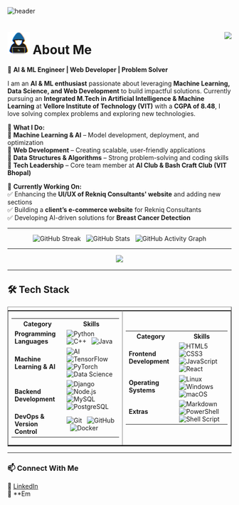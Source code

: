 ![header](https://github.com/user-attachments/assets/c371fbc3-60ff-4fe1-be8a-23ab03aeafde)

<div>
  <h1>
    <img src="about_me.gif" width="50px"><b> About Me </b>
    <img align="right" src="https://visitor-badge.laobi.icu/badge?page_id=parthsaxena.parthsaxena">
  </h1>
</div>

🚀 **AI & ML Engineer | Web Developer | Problem Solver**  

I am an **AI & ML enthusiast** passionate about leveraging **Machine Learning, Data Science, and Web Development** to build impactful solutions. Currently pursuing an **Integrated M.Tech in Artificial Intelligence & Machine Learning** at **Vellore Institute of Technology (VIT)** with a **CGPA of 8.48**, I love solving complex problems and exploring new technologies.  

🌟 **What I Do:**  
🔹 **Machine Learning & AI** – Model development, deployment, and optimization  
🔹 **Web Development** – Creating scalable, user-friendly applications  
🔹 **Data Structures & Algorithms** – Strong problem-solving and coding skills  
🔹 **Tech Leadership** – Core team member at **AI Club & Bash Craft Club (VIT Bhopal)**  

💼 **Currently Working On:**  
✅ Enhancing the **UI/UX of Rekniq Consultants' website** and adding new sections  
✅ Building a **client’s e-commerce website** for Rekniq Consultants  
✅ Developing AI-driven solutions for **Breast Cancer Detection**  

---

<div align="center">  
  <img src="https://streak-stats.demolab.com/?user=parthsaxena&theme=tokyonight&hide_border=false" height="150" alt="GitHub Streak" />
  &nbsp;
  <img src="https://github-readme-stats.vercel.app/api?username=parthsaxena&theme=tokyonight&custom_title=Stats&show_icons=true&hide_border=false&count_private=true" height="150" alt="GitHub Stats" />
  &nbsp;
  <img src="https://github-readme-activity-graph.vercel.app/graph?username=parthsaxena&theme=react-dark&custom_title=Contribution%20Graph&hide_border=true&count_private=true" height="150" alt="GitHub Activity Graph" />
</div>

<hr>
<div align="center"> <img src="https://github-trophy.vercel.app/?username=parthsaxena&margin-w=10"></div>
<hr>

## 🛠️ Tech Stack  

<table border="none" style="display: flex;">
 <tr><td><table width="45%">
    <tr>
      <th>Category</th>
      <th>Skills</th>
    </tr>
    <tr>
      <td><b>Programming Languages</b></td>
      <td>
        <img src="https://img.icons8.com/ios/50/ffffff/python.png" width="40" alt="Python"> &nbsp;
        <img src="https://img.icons8.com/ios/50/ffffff/c-plus-plus-logo.png" width="40" alt="C++"> &nbsp;
        <img src="https://img.icons8.com/ios/50/ffffff/java.png" width="40" alt="Java"> &nbsp;
      </td>
    </tr>
    <tr>
      <td><b>Machine Learning & AI</b></td>
      <td>
        <img src="https://img.icons8.com/ios/50/ffffff/artificial-intelligence.png" width="40" alt="AI"> &nbsp;
        <img src="https://img.icons8.com/ios/50/ffffff/tensorflow.png" width="40" alt="TensorFlow"> &nbsp;
        <img src="https://img.icons8.com/?size=100&id=21278&format=png&color=ffffff" width="40" alt="PyTorch"> &nbsp;
        <img src="https://img.icons8.com/ios/50/ffffff/data-science.png" width="40" alt="Data Science"> &nbsp;
      </td>
    </tr>
    <tr>
      <td><b>Backend Development</b></td>
      <td>
        <img src="https://img.icons8.com/ios/50/ffffff/django.png" width="40" alt="Django"> &nbsp;
        <img src="https://img.icons8.com/ios/50/ffffff/nodejs.png" width="40" alt="Node.js"> &nbsp;
        <img src="https://img.icons8.com/ios/50/ffffff/mysql.png" width="40" alt="MySQL"> &nbsp;
        <img src="https://img.icons8.com/?size=100&id=25010&format=png&color=ffffff" width="40" alt="PostgreSQL"> &nbsp;
      </td>
    </tr>
    <tr>
      <td><b>DevOps & Version Control</b></td>
      <td>
        <img src="https://img.icons8.com/ios/50/ffffff/git.png" width="40" alt="Git"> &nbsp;
        <img src="https://img.icons8.com/ios/50/ffffff/github.png" width="40" alt="GitHub"> &nbsp;
        <img src="https://img.icons8.com/ios/50/ffffff/docker.png" width="40" alt="Docker"> &nbsp;
      </td>
    </tr>
  </table></td><td>
  <table width="45%">
    <tr>
      <th>Category</th>
      <th>Skills</th>
    </tr>
    <tr>
      <td><b>Frontend Development</b></td>
      <td>
        <img src="https://img.icons8.com/ios/50/ffffff/html-5.png" width="40" alt="HTML5"> &nbsp;
        <img src="https://img.icons8.com/ios/50/ffffff/css3.png" width="40" alt="CSS3"> &nbsp;
        <img src="https://img.icons8.com/ios/50/ffffff/javascript.png" width="40" alt="JavaScript"> &nbsp;
        <img src="https://img.icons8.com/ios/50/ffffff/react-native.png" width="40" alt="React"> &nbsp;
      </td>
    </tr>
    <tr>
      <td><b>Operating Systems</b></td>
      <td>
        <img src="https://img.icons8.com/?size=100&id=lkk6STbDNYML&format=png&color=ffffff" width="40" alt="Linux"> &nbsp;
        <img src="https://img.icons8.com/?size=100&id=tpIcYSg4KMn0&format=png&color=ffffff" width="40" alt="Windows"> &nbsp;
        <img src="https://img.icons8.com/ios/50/ffffff/mac-os.png" width="40" alt="macOS"> &nbsp;
      </td>
    </tr>
    <tr>
      <td><b>Extras</b></td>
      <td>
        <img src="https://img.icons8.com/ios/50/ffffff/markdown.png" width="40" alt="Markdown"> &nbsp;
        <img src="https://img.icons8.com/ios/50/ffffff/powershell.png" width="40" alt="PowerShell"> &nbsp;
        <img src="https://img.icons8.com/?size=100&id=9MJf0ngDwS8z&format=png&color=ffffff" width="40" alt="Shell Script"> &nbsp;
      </td>
    </tr>
  </table></td></tr>
</table>

---

### 📫 **Connect With Me**  
🔗 [LinkedIn](https://www.linkedin.com/in/parthsaxena)  
📧 **Em
